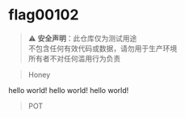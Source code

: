 # flag00102
> ⚠️ **安全声明**：此仓库仅为测试用途  
> 不包含任何有效代码或数据，请勿用于生产环境  
> 所有者不对任何滥用行为负责

> Honey

hello world!
hello world!
hello world!

> POT
